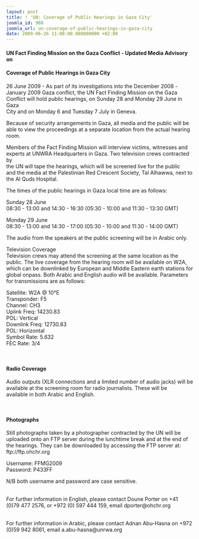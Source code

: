```yaml
---
layout: post
title: ! 'UN: Coverage of Public Hearings in Gaza City'
joomla_id: 960
joomla_url: un-coverage-of-public-hearings-in-gaza-city
date: 2009-06-26 11:00:00.000000000 +02:00
---
```

<h4>UN Fact Finding Mission on the Gaza Conflict - Updated Media Advisory on</h4>
<h4>Coverage of Public Hearings in Gaza City</h4>
<p>26 June 2009 - As part of its investigations into the December 2008 -<br />January 2009 Gaza conflict, the UN Fact Finding Mission on the Gaza<br />Conflict will hold public hearings, on Sunday 28 and Monday 29 June in Gaza<br />City and on Monday 6 and Tuesday 7 July in Geneva.</p>
<p>

</p>
<p>Because of security arrangements in Gaza, all media and the public will be<br />able to view the proceedings at a separate location from the actual hearing<br />room.</p>
<p>Members of the Fact Finding Mission will interview victims, witnesses and<br />experts at UNWRA Headquarters in Gaza. Two television crews contracted by<br />the UN will tape the hearings, which will be screened live for the public<br />and the media at the Palestinian Red Crescent Society, Tal Alhawwa, next to<br />the Al Quds Hospital.</p>
<p>The times of the public hearings in Gaza local time are as follows:</p>
<p>Sunday 28 June<br />08:30 - 13:00 and 14:30 - 16:30 (05:30 - 10:00 and 11:30 - 13:30 GMT)</p>
<p>Monday 29 June<br /> 08:30 - 13:00 and 14:30 - 17:00 (05:30 - 10:00 and 11:30 - 14:00 GMT)</p>
<p>The audio from the speakers at the public screening will be in Arabic only.</p>
<p>Television Coverage<br />Television crews may attend the screening at the same location as the<br />public. The live coverage from the hearing room will be available on W2A,<br />which can be downlinked by European and Middle Eastern earth stations for<br />global onpass. Both Arabic and English audio will be available. Parameters<br />for transmissions are as follows:</p>
<p>Satellite:                        W2A @ 10°E<br />Transponder:                F5<br />Channel:                       CH3<br />Uplink Freq:                 14230.83<br />POL:                            Vertical<br />Downlink Freq:             12730.83<br />POL:                            Horizontal<br />Symbol Rate:                5.632<br />FEC Rate:                    3/4</p>
<p> </p>
<h4>Radio Coverage</h4>
<p>Audio outputs (XLR connections and a limited number of audio jacks) will be<br />available at the screening room for radio journalists. These will be<br />available in both Arabic and English.</p>
<p> </p>
<h4>Photographs</h4>
<p>Still photographs taken by a photographer contracted by the UN will be<br />uploaded onto an FTP server during the lunchtime break and at the end of<br />the hearings. They can be downloaded by accessing the FTP server at:<br />ftp://ftp.ohchr.org</p>
<p>Username:       FFMG2009<br />Password:       P433FF</p>
<p>N/B both username and password are case sensitive.</p>
<p><br />For  further  information  in  English,  please contact Doune Porter on +41<br />(0)79 477 2576, or +972 (0) 597 444 159, email dporter@ohchr.org</p>
<p><br />For  further  information in Arabic, please contact Adnan Abu-Hasna on +972<br />(0)59 942 8061, email a.abu-hasna@unrwa.org</p>
<p> </p>
